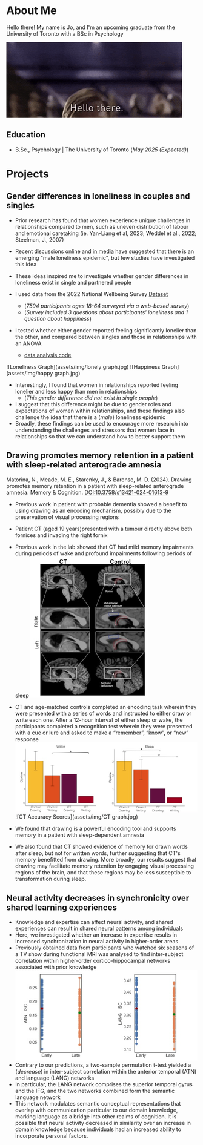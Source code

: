# About Me
Hello there! My name is Jo, and I'm an upcoming graduate from the University of Toronto with a BSc in Psychology

![Hello There Gif](/assets/img/200.gif)

## Education	 			        		
- B.Sc., Psychology | The University of Toronto (_May 2025 (Expected)_)

# Projects
## Gender differences in loneliness in couples and singles

- Prior research has found that women experience unique challenges in relationships compared to men, such as uneven distribution of labour and emotional caretaking (ie. Yan-Liang et al, 2023; Weddel et al., 2022; Steelman, J., 2007)
- Recent discussions online and [in media](https://www.yahoo.com/news/men-carrying-brunt-loneliness-epidemic-122729356.html) have suggested that there is an emerging "male loneliness epidemic", but few studies have investigated this idea
- These ideas inspired me to investigate whether gender differences in loneliness exist in single and partnered people

- I used data from the 2022 National Wellbeing Survey [Dataset](https://www.icpsr.umich.edu/web/ICPSR/studies/38964)
  - (_7594 participants ages 18-64 surveyed via a web-based survey_)
  - (_Survey included 3 questions about participants' loneliness and 1 question about happiness_)
- I tested whether either gender reported feeling significantly lonelier than the other, and compared between singles and those in relationships with an ANOVA
  - [data analysis code](https://github.com/jordanstarenky/PSY329-Project/blob/main/Project.md)

![Loneliness Graph](assets/img/lonely graph.jpg)
![Happiness Graph](assets/img/happy graph.jpg)

- Interestingly, I found that women in relationships reported feeling lonelier and less happy than men in relationships
  - (_This gender difference did not exist in single people_)
- I suggest that this difference might be due to gender roles and expectations of women within relationships, and these findings also challenge the idea that there is a (_male_) loneliness epidemic
- Broadly, these findings can be used to encourage more research into understanding the challenges and stressors that women face in relationships so that we can understand how to better support them

## Drawing promotes memory retention in a patient with sleep-related anterograde amnesia

Matorina, N., Meade, M. E., Starenky, J., & Barense, M. D. (2024). Drawing promotes memory retention in a patient with sleep-related anterograde amnesia. Memory & Cognition. [DOI:10.3758/s13421-024-01613-9](https://doi.org/10.3758/s13421-024-01613-9)

- Previous work in patient with probable dementia showed a benefit to using drawing as an encoding mechanism, possibly due to the preservation of visual processing regions
- Patient CT (aged 19 years)presented with a tumour directly above both fornices and invading the right fornix
- Previous work in the lab showed that CT had mild memory impairments during periods of wake and profound impairments following periods of sleep
![ATN and LANG Graph](assets/img/CT.jpg)

- CT and age-matched controls completed an encoding task wherein they were presented with a series of words and instructed to either draw or write each one. After a 12-hour interval of either sleep or wake, the participants completed a recognition test wherein they were presented with a cue or lure and asked to make a “remember”, “know”, or “new” response
![CT D Prime Scores](assets/img/dprime.jpg)
![CT Accuracy Scores](assets/img/CT graph.jpg)
- We found that drawing is a powerful encoding tool and supports memory in a patient with sleep-dependent amnesia
- We also found that CT showed evidence of memory for drawn words after sleep, but not for written words, further suggesting that CT's memory benefitted from drawing. More broadly, our results suggest that drawing may facilitate memory retention by engaging visual processing regions of the brain, and that these regions may be less susceptible to transformation during sleep.

## Neural activity decreases in synchronicity over shared learning experiences

- Knowledge and expertise can affect neural activity, and shared experiences can result in shared neural patterns among individuals
- Here, we investigated whether an increase in expertise results in increased synchronization in neural activity in higher-order areas
- Previously obtained data from participants who watched six seasons of a TV show during functional MRI was analysed to find inter-subject correlation within higher-order cortico-hippocampal networks associated with prior knowledge
  ![ATN and LANG Graph](assets/img/barnett.jpg)
- Contrary to our predictions, a two-sample permutation t-test yielded a (_decrease_) in inter-subject correlation within the anterior temporal (ATN) and language (LANG) networks
- In particular, the LANG network comprises the superior temporal gyrus and the IFG, and the two networks combined form the semantic language network
- This network modulates semantic conceptual representations that overlap with communication particular to our domain knowledge, marking language as a bridge into other realms of cognition. 
It is possible that neural activity decreased in similarity over an increase in domain knowledge because individuals had an increased ability to incorporate personal factors.





